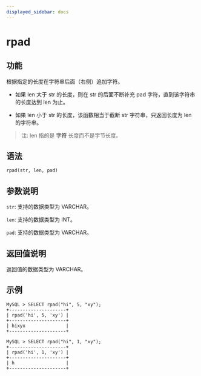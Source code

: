 ```yaml
---
displayed_sidebar: docs
---
```


# rpad

## 功能

根据指定的长度在字符串后面（右侧）追加字符。

- 如果 len 大于 str 的长度，则在 str 的后面不断补充 pad 字符，直到该字符串的长度达到 len 为止。

- 如果 len 小于 str 的长度，该函数相当于截断 str 字符串，只返回长度为 len 的字符串。

> 注: len 指的是 **字符** 长度而不是字节长度。

## 语法

```Haskell
rpad(str, len, pad)
```

## 参数说明

`str`: 支持的数据类型为 VARCHAR。

`len`: 支持的数据类型为 INT。

`pad`: 支持的数据类型为 VARCHAR。

## 返回值说明

返回值的数据类型为 VARCHAR。

## 示例

```Plain Text
MySQL > SELECT rpad("hi", 5, "xy");
+---------------------+
| rpad('hi', 5, 'xy') |
+---------------------+
| hixyx               |
+---------------------+

MySQL > SELECT rpad("hi", 1, "xy");
+---------------------+
| rpad('hi', 1, 'xy') |
+---------------------+
| h                   |
+---------------------+
```
